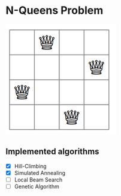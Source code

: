 # N-Queens Problem

![N-Queens](n-queens.png)

## Implemented algorithms

 - [x] Hill-Climbing
 - [x] Simulated Annealing
 - [ ] Local Beam Search
 - [ ] Genetic Algorithm
